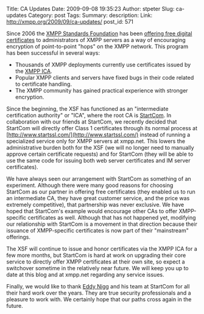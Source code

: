 Title: CA Updates
Date: 2009-09-08 19:35:23
Author: stpeter
Slug: ca-updates
Category: post
Tags: 
Summary: description:
Link: http://xmpp.org/2009/09/ca-updates/
post_id: 571


Since 2006 the [XMPP Standards Foundation](/) has been [offering free digital certificates](http://blog.xmpp.org/index.php/2007/02/practical-network-security/) to administrators of XMPP servers as a way of encouraging encryption of point-to-point "hops" on the XMPP network. This program has been successful in several ways:

* Thousands of XMPP deployments currently use certificates issued by the [XMPP ICA](https://xmpp.net/).
* Popular XMPP clients and servers have fixed bugs in their code related to certificate handling.
* The XMPP community has gained practical experience with stronger encryption.

Since the beginning, the XSF has functioned as an "intermediate certification authority" or "ICA", where the root CA is [StartCom](http://www.startssl.com/). In collaboration with our friends at StartCom, we recently decided that StartCom will directly offer Class 1 certificates through its normal process at [http://www.startssl.com/](http://www.startssl.com/) instead of running a specialized service only for XMPP servers at xmpp.net. This lowers the administrative burden both for the XSF (we will no longer need to manually approve certain certificate requests) and for StartCom (they will be able to use the same code for issuing both web server certificates and IM server certificates).

We have always seen our arrangement with StartCom as something of an experiment. Although there were many good reasons for choosing StartCom as our partner in offering free certificates (they enabled us to run an intermediate CA, they have great customer service, and the price was extremely competitive), that partnership was never exclusive. We have hoped that StartCom's example would encourage other CAs to offer XMPP-specific certificates as well. Although that has not happened yet, modifying our relationship with StartCom is a movement in that direction because their issuance of XMPP-specific certificates is now part of their "mainstream" offerings.

The XSF will continue to issue and honor certificates via the XMPP ICA for a few more months, but StartCom is hard at work on upgrading their core service to directly offer XMPP certificates at their own site, so expect a switchover sometime in the relatively near future. We will keep you up to date at this blog and at xmpp.net regarding any service issues.

Finally, we would like to thank [Eddy Nigg](https://blog.startcom.org/) and his team at StartCom for all their hard work over the years. They are true security professionals and a pleasure to work with. We certainly hope that our paths cross again in the future.
